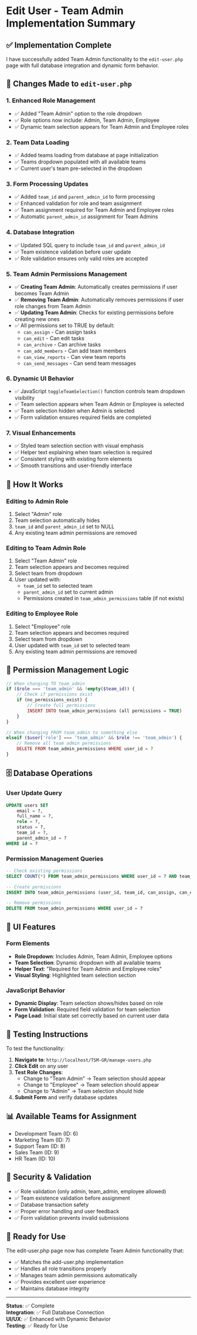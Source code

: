 # Edit User - Team Admin Implementation Summary

## ✅ **Implementation Complete**

I have successfully added Team Admin functionality to the `edit-user.php` page with full database integration and dynamic form behavior.

## 🔧 **Changes Made to `edit-user.php`**

### 1. **Enhanced Role Management**
- ✅ Added "Team Admin" option to the role dropdown
- ✅ Role options now include: Admin, Team Admin, Employee
- ✅ Dynamic team selection appears for Team Admin and Employee roles

### 2. **Team Data Loading**
- ✅ Added teams loading from database at page initialization
- ✅ Teams dropdown populated with all available teams
- ✅ Current user's team pre-selected in the dropdown

### 3. **Form Processing Updates**
- ✅ Added `team_id` and `parent_admin_id` to form processing
- ✅ Enhanced validation for role and team assignment
- ✅ Team assignment required for Team Admin and Employee roles
- ✅ Automatic `parent_admin_id` assignment for Team Admins

### 4. **Database Integration**
- ✅ Updated SQL query to include `team_id` and `parent_admin_id`
- ✅ Team existence validation before user update
- ✅ Role validation ensures only valid roles are accepted

### 5. **Team Admin Permissions Management**
- ✅ **Creating Team Admin**: Automatically creates permissions if user becomes Team Admin
- ✅ **Removing Team Admin**: Automatically removes permissions if user role changes from Team Admin
- ✅ **Updating Team Admin**: Checks for existing permissions before creating new ones
- ✅ All permissions set to TRUE by default:
  - `can_assign` - Can assign tasks
  - `can_edit` - Can edit tasks
  - `can_archive` - Can archive tasks
  - `can_add_members` - Can add team members
  - `can_view_reports` - Can view team reports
  - `can_send_messages` - Can send team messages

### 6. **Dynamic UI Behavior**
- ✅ JavaScript `toggleTeamSelection()` function controls team dropdown visibility
- ✅ Team selection appears when Team Admin or Employee is selected
- ✅ Team selection hidden when Admin is selected
- ✅ Form validation ensures required fields are completed

### 7. **Visual Enhancements**
- ✅ Styled team selection section with visual emphasis
- ✅ Helper text explaining when team selection is required
- ✅ Consistent styling with existing form elements
- ✅ Smooth transitions and user-friendly interface

## 🎯 **How It Works**

### Editing to Admin Role
1. Select "Admin" role
2. Team selection automatically hides
3. `team_id` and `parent_admin_id` set to NULL
4. Any existing team admin permissions are removed

### Editing to Team Admin Role
1. Select "Team Admin" role
2. Team selection appears and becomes required
3. Select team from dropdown
4. User updated with:
   - `team_id` set to selected team
   - `parent_admin_id` set to current admin
   - Permissions created in `team_admin_permissions` table (if not exists)

### Editing to Employee Role
1. Select "Employee" role
2. Team selection appears and becomes required
3. Select team from dropdown
4. User updated with `team_id` set to selected team
5. Any existing team admin permissions are removed

## 🔄 **Permission Management Logic**

```php
// When changing TO team_admin
if ($role === 'team_admin' && !empty($team_id)) {
    // Check if permissions exist
    if (no_permissions_exist) {
        // Create full permissions
        INSERT INTO team_admin_permissions (all permissions = TRUE)
    }
}

// When changing FROM team_admin to something else
elseif ($user['role'] === 'team_admin' && $role !== 'team_admin') {
    // Remove all team admin permissions
    DELETE FROM team_admin_permissions WHERE user_id = ?
}
```

## 🗄️ **Database Operations**

### User Update Query
```sql
UPDATE users SET 
    email = ?, 
    full_name = ?, 
    role = ?, 
    status = ?, 
    team_id = ?, 
    parent_admin_id = ? 
WHERE id = ?
```

### Permission Management Queries
```sql
-- Check existing permissions
SELECT COUNT(*) FROM team_admin_permissions WHERE user_id = ? AND team_id = ?

-- Create permissions
INSERT INTO team_admin_permissions (user_id, team_id, can_assign, can_edit, can_archive, can_add_members, can_view_reports, can_send_messages) VALUES (?, ?, TRUE, TRUE, TRUE, TRUE, TRUE, TRUE)

-- Remove permissions
DELETE FROM team_admin_permissions WHERE user_id = ?
```

## 🎨 **UI Features**

### Form Elements
- **Role Dropdown**: Includes Admin, Team Admin, Employee options
- **Team Selection**: Dynamic dropdown with all available teams
- **Helper Text**: "Required for Team Admin and Employee roles"
- **Visual Styling**: Highlighted team selection section

### JavaScript Behavior
- **Dynamic Display**: Team selection shows/hides based on role
- **Form Validation**: Required field validation for team selection
- **Page Load**: Initial state set correctly based on current user data

## 🧪 **Testing Instructions**

To test the functionality:

1. **Navigate to**: `http://localhost/TSM-GR/manage-users.php`
2. **Click Edit** on any user
3. **Test Role Changes**:
   - Change to "Team Admin" → Team selection should appear
   - Change to "Employee" → Team selection should appear  
   - Change to "Admin" → Team selection should hide
4. **Submit Form** and verify database updates

## 📊 **Available Teams for Assignment**

- Development Team (ID: 6)
- Marketing Team (ID: 7)
- Support Team (ID: 8)
- Sales Team (ID: 9)
- HR Team (ID: 10)

## 🔐 **Security & Validation**

- ✅ Role validation (only admin, team_admin, employee allowed)
- ✅ Team existence validation before assignment
- ✅ Database transaction safety
- ✅ Proper error handling and user feedback
- ✅ Form validation prevents invalid submissions

## 🚀 **Ready for Use**

The edit-user.php page now has complete Team Admin functionality that:
- ✅ Matches the add-user.php implementation
- ✅ Handles all role transitions properly
- ✅ Manages team admin permissions automatically
- ✅ Provides excellent user experience
- ✅ Maintains database integrity

---

**Status**: ✅ Complete  
**Integration**: ✅ Full Database Connection  
**UI/UX**: ✅ Enhanced with Dynamic Behavior  
**Testing**: ✅ Ready for Use
